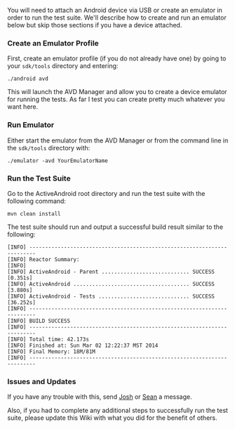 You will need to attach an Android device via USB or create an emulator in order to run the test suite. We'll describe how to create and run an emulator below but skip those sections if you have a device attached.

### Create an Emulator Profile

First, create an emulator profile (if you do not already have one) by going to your `sdk/tools` directory and entering:

    ./android avd

This will launch the AVD Manager and allow you to create a device emulator for running the tests. As far I test you can create pretty much whatever you want here.


### Run Emulator

Either start the emulator from the AVD Manager or from the command line in the `sdk/tools` directory with:

    ./emulator -avd YourEmulatorName


### Run the Test Suite

Go to the ActiveAndroid root directory and run the test suite with the following command:

    mvn clean install

The test suite should run and output a successful build result similar to the following:

    [INFO] ------------------------------------------------------------------------
    [INFO] Reactor Summary:
    [INFO] 
    [INFO] ActiveAndroid - Parent ............................ SUCCESS [0.351s]
    [INFO] ActiveAndroid ..................................... SUCCESS [3.880s]
    [INFO] ActiveAndroid - Tests ............................. SUCCESS [36.252s]
    [INFO] ------------------------------------------------------------------------
    [INFO] BUILD SUCCESS
    [INFO] ------------------------------------------------------------------------
    [INFO] Total time: 42.173s
    [INFO] Finished at: Sun Mar 02 12:22:37 MST 2014
    [INFO] Final Memory: 18M/81M
    [INFO] ------------------------------------------------------------------------


### Issues and Updates

If you have any trouble with this, send [Josh](https://github.com/joshuapinter) or [Sean](https://github.com/SeanPONeil) a message.

Also, if you had to complete any additional steps to successfully run the test suite, please update this Wiki with what you did for the benefit of others.
